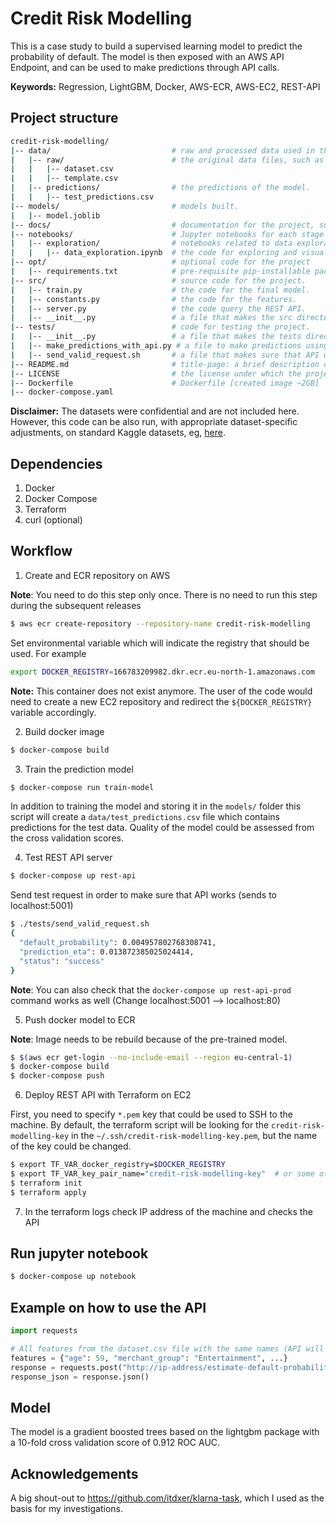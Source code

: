 # Credit Risk Modelling

This is a case study to build a supervised learning model to predict the probability of default. The model is then exposed with an AWS API Endpoint, and can be used to make predictions through API calls.

**Keywords:** Regression, LightGBM, Docker, AWS-ECR, AWS-EC2, REST-API

## Project structure

```bash
credit-risk-modelling/
|-- data/                           # raw and processed data used in the project.
|   |-- raw/                        # the original data files, such as credit_data.csv.
|   |   |-- dataset.csv             
|   |   |-- template.csv            
|   |-- predictions/                # the predictions of the model.
|   |   |-- test_predictions.csv            
|-- models/                         # models built.
|   |-- model.joblib
|-- docs/                           # documentation for the project, such as project requirements, design documents, and user guides.
|-- notebooks/                      # Jupyter notebooks for each stage of the workflow.
|   |-- exploration/                # notebooks related to data exploration.
|   |   |-- data_exploration.ipynb  # the code for exploring and visualizing the data.
|-- opt/                            # optional code for the project
|   |-- requirements.txt            # pre-requisite pip-installable packages
|-- src/                            # source code for the project.
|   |-- train.py                    # the code for the final model.
|   |-- constants.py                # the code for the features.
|   |-- server.py                   # the code query the REST API.
|   |-- __init__.py                 # a file that makes the src directory a Python package.
|-- tests/                          # code for testing the project.
|   |-- __init__.py                 # a file that makes the tests directory a Python package.
|   |-- make_predictions_with_api.py # a file to make predictions using the API.
|   |-- send_valid_request.sh       # a file that makes sure that API works (sends to localhost:5001).
|-- README.md                       # title-page: a brief description of the project.
|-- LICENSE                         # the license under which the project is distributed: MIT License
|-- Dockerfile                      # Dockerfile [created image ~2GB]
|-- docker-compose.yaml
```

**Disclaimer:** The datasets were confidential and are not included here. However, this code can be also run, with appropriate dataset-specific adjustments, on standard Kaggle datasets, eg, [here](https://www.kaggle.com/datasets/uciml/default-of-credit-card-clients-dataset).

## Dependencies

1. Docker
2. Docker Compose
3. Terraform
4. curl (optional)

## Workflow

1. Create and ECR repository on AWS

**Note**: You need to do this step only once. There is no need to run this step during the subsequent releases

```bash
$ aws ecr create-repository --repository-name credit-risk-modelling
```

Set environmental variable which will indicate the registry that should be used. For example

```bash
export DOCKER_REGISTRY=166783209982.dkr.ecr.eu-north-1.amazonaws.com
```
**Note:** This container does not exist anymore. The user of the code would need to create a new EC2 repository and redirect the `${DOCKER_REGISTRY}` variable accordingly.

2. Build docker image

```bash
$ docker-compose build
```

3. Train the prediction model

```bash
$ docker-compose run train-model
```

In addition to training the model and storing it in the `models/` folder this script will create a `data/test_predictions.csv` file which contains predictions for the test data. Quality of the model could be assessed from the cross validation scores.

4. Test REST API server

```bash
$ docker-compose up rest-api
```

Send test request in order to make sure that API works (sends to localhost:5001)

```bash
$ ./tests/send_valid_request.sh
{
  "default_probability": 0.004957802768308741,
  "prediction_eta": 0.013872385025024414,
  "status": "success"
}
```

**Note**: You can also check that the `docker-compose up rest-api-prod` command works as well (Change localhost:5001 --> localhost:80)

5. Push docker model to ECR

**Note**: Image needs to be rebuild because of the pre-trained model.

```bash
$ $(aws ecr get-login --no-include-email --region eu-central-1)
$ docker-compose build
$ docker-compose push
```

6. Deploy REST API with Terraform on EC2

First, you need to specify `*.pem` key that could be used to SSH to the machine. By default, the terraform script will be looking for the `credit-risk-modelling-key` in the `~/.ssh/credit-risk-modelling-key.pem`, but the name of the key could be changed.

```bash
$ export TF_VAR_docker_registry=$DOCKER_REGISTRY
$ export TF_VAR_key_pair_name="credit-risk-modelling-key"  # or some other name of the key
$ terraform init
$ terraform apply
```

7. In the terraform logs check IP address of the machine and checks the API

## Run jupyter notebook

```bash
$ docker-compose up notebook
```

## Example on how to use the API

```python
import requests

# All features from the dataset.csv file with the same names (API will select important features)
features = {"age": 59, "merchant_group": "Entertainment", ...}
response = requests.post("http://ip-address/estimate-default-probability", json=features)
response_json = response.json()
```

## Model

The model is a gradient boosted trees based on the lightgbm package with a 10-fold cross validation score of 0.912 ROC AUC.

## Acknowledgements
A big shout-out to https://github.com/itdxer/klarna-task, which I used as the basis for my investigations.
